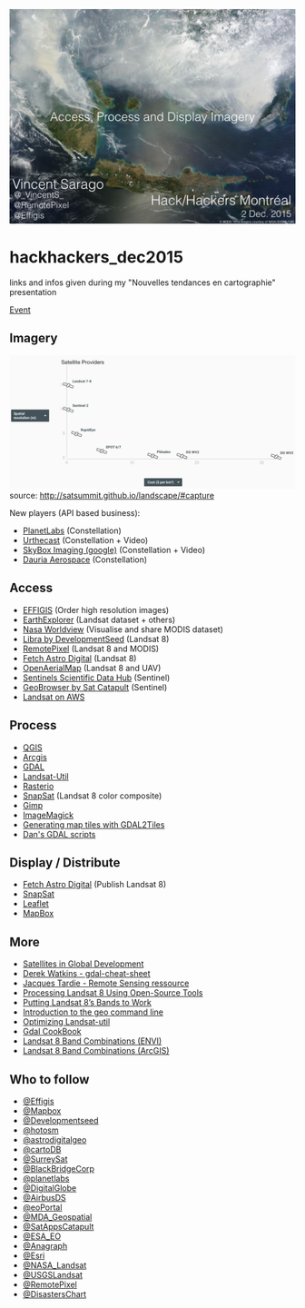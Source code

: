 
![](/img/Pres.jpeg)

# hackhackers_dec2015
links and infos given during my "Nouvelles tendances en cartographie" presentation

[Event](http://www.meetup.com/fr/HacksHackersMontreal/events/227012288/)

Imagery
-------
![](/img/respercost.png)
source: http://satsummit.github.io/landscape/#capture

New players (API based business):
- [PlanetLabs](https://www.planet.com) (Constellation)
- [Urthecast](https://www.urthecast.com) (Constellation + Video)
- [SkyBox Imaging (google)](http://www.skyboximaging.com) (Constellation + Video)
- [Dauria Aerospace](http://dauria.ru) (Constellation)

Access
-------
- [EFFIGIS](http://effigis.com/solutions/satellite-images/) (Order high resolution images)
- [EarthExplorer](http://earthexplorer.usgs.gov) (Landsat dataset + others)
- [Nasa Worldview](https://earthdata.nasa.gov/labs/worldview/) (Visualise and share MODIS dataset)
- [Libra by DevelopmentSeed](http://libra.developmentseed.org) (Landsat 8)
- [RemotePixel](http://remotepixel.ca) (Landsat 8 and MODIS)
- [Fetch Astro Digital](https://fetch.astrodigital.com) (Landsat 8)
- [OpenAerialMap](http://openaerialmap.org) (Landsat 8 and UAV)
- [Sentinels Scientific Data Hub](https://scihub.esa.int) (Sentinel)
- [GeoBrowser by Sat Catapult](https://geobrowser.satapps.org) (Sentinel)
- [Landsat on AWS](https://aws.amazon.com/fr/public-data-sets/landsat/)

Process
-------
- [QGIS](http://www.qgis.org)
- [Arcgis](http://www.esri.com/products/arcgis-capabilities/imagery)
- [GDAL](http://www.gdal.org)
- [Landsat-Util](https://github.com/developmentseed/landsat-util)
- [Rasterio](https://github.com/mapbox/rasterio)
- [SnapSat](http://snapsat.org) (Landsat 8 color composite)
- [Gimp](https://www.gimp.org)
- [ImageMagick](http://www.imagemagick.org/script/index.php)
- [Generating map tiles with GDAL2Tiles](http://blog.thematicmapping.org/2008/03/generating-map-tiles-with-gdal2tiles.html)
- [Dan's GDAL scripts](http://www.gina.alaska.edu/projects/gina-tools/)

Display / Distribute
-------
- [Fetch Astro Digital](https://fetch.astrodigital.com) (Publish Landsat 8)
- [SnapSat](http://snapsat.org)
- [Leaflet](https://fetch.astrodigital.com)
- [MapBox](https://www.mapbox.com)

More
-------
- [Satellites in Global Development](http://satsummit.github.io/landscape/) 
- [Derek Watkins - gdal-cheat-sheet](https://github.com/dwtkns/gdal-cheat-sheet)
- [Jacques Tardie - Remote Sensing ressource](https://github.com/jacquestardie/remote)
- [Processing Landsat 8 Using Open-Source Tools](https://www.mapbox.com/blog/processing-landsat-8/)
- [Putting Landsat 8’s Bands to Work](https://www.mapbox.com/blog/putting-landsat-8-bands-to-work/)
- [Introduction to the geo command line](https://developmentseed.org/blog/2015/08/27/geo-command-line-introduction/)
- [Optimizing Landsat-util](https://developmentseed.org/blog/2015/03/28/twice-as-fast)
- [Gdal CookBook](https://pcjericks.github.io/py-gdalogr-cookbook/raster_layers.html)
- [Landsat 8 Band Combinations (ENVI)](http://www.exelisvis.com/Home/NewsUpdates/TabId/170/ArtMID/735/ArticleID/14305/The-Many-Band-Combinations-of-Landsat-8.aspx)
- [Landsat 8 Band Combinations (ArcGIS)](http://www.exelisvis.com/Home/NewsUpdates/TabId/170/ArtMID/735/ArticleID/14305/The-Many-Band-Combinations-of-Landsat-8.aspx)


Who to follow
-------
- [@Effigis](https://twitter.com/Effigis) 
- [@Mapbox](https://twitter.com/Mapbox) 
- [@Developmentseed](https://twitter.com/developmentseed ) 
- [@hotosm](https://twitter.com/hotosm) 
- [@astrodigitalgeo](https://twitter.com/astrodigitalgeo) 
- [@cartoDB](https://twitter.com/cartoDB) 
- [@SurreySat](https://twitter.com/SurreySat) 
- [@BlackBridgeCorp](https://twitter.com/BlackBridgeCorp) 
- [@planetlabs](https://twitter.com/planetlabs) 
- [@DigitalGlobe](https://twitter.com/DigitalGlobe) 
- [@AirbusDS](https://twitter.com/AirbusDS) 
- [@eoPortal](https://twitter.com/eoPortal) 
- [@MDA_Geospatial](https://twitter.com/MDA_Geospatial) 
- [@SatAppsCatapult](https://twitter.com/SatAppsCatapult) 
- [@ESA_EO](https://twitter.com/ESA_EO) 
- [@Anagraph](https://twitter.com/AnagraphGeo)
- [@Esri](https://twitter.com/Esri)
- [@NASA_Landsat](https://twitter.com/NASA_Landsat) 
- [@USGSLandsat](https://twitter.com/USGSLandsat) 
- [@RemotePixel](https://twitter.com/RemotePixel) 
- [@DisastersChart](https://twitter.com/DisastersChart) 

